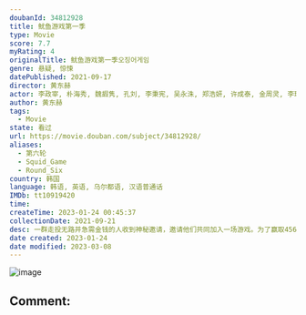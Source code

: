 ```yaml
---
doubanId: 34812928
title: 鱿鱼游戏第一季
type: Movie
score: 7.7
myRating: 4
originalTitle: 鱿鱼游戏第一季오징어게임
genre: 悬疑, 惊悚
datePublished: 2021-09-17
director: 黄东赫
actor: 李政宰, 朴海秀, 魏嘏隽, 孔刘, 李秉宪, 吴永洙, 郑浩妍, 许成泰, 金周灵, 李瑜美, 阿努帕姆·特里帕蒂, 金英玉, 金范来, 李书焕, 金英善, 朴惠珍, 姜末琴, 杰弗里·朱利亚诺, undefined, 丹尼尔·, 李政俊, 许栋元, 林基雄, 斯蒂芬妮·小村, 刘成柱, 洪佑镇, 朴智勋
author: 黄东赫
tags:
  - Movie
state: 看过
url: https://movie.douban.com/subject/34812928/
aliases:
  - 第六轮
  - Squid_Game
  - Round_Six
country: 韩国
language: 韩语, 英语, 乌尔都语, 汉语普通话
IMDb: tt10919420
time: 
createTime: 2023-01-24 00:45:37
collectionDate: 2021-09-21
desc: 一群走投无路并急需金钱的人收到神秘邀请，邀请他们共同加入一场游戏。为了赢取456亿韩元的奖金，背景各异的456名参赛者被关在秘密场所进行游戏。每一轮游戏都是韩国人小时候会玩的传统游戏，如一二三...
date created: 2023-01-24
date modified: 2023-03-08
---
```


![image](p2677934359.jpg)

Comment:
---
